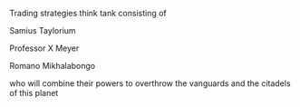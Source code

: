 Trading strategies think tank consisting of


Samius Taylorium

Professor X Meyer

Romano Mikhalabongo


who will combine their powers to overthrow the vanguards and the citadels of this planet
